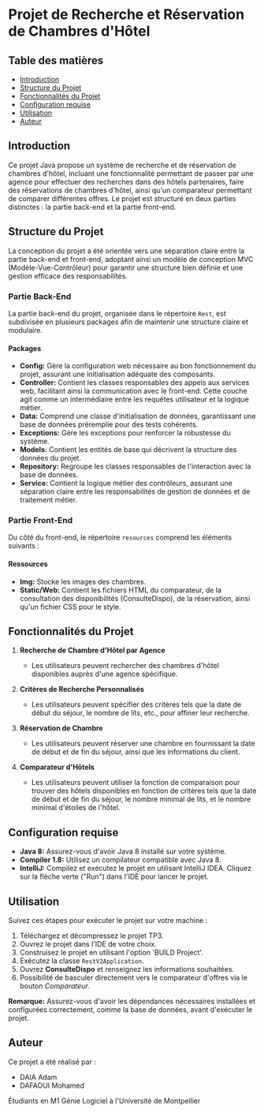 # Projet de Recherche et Réservation de Chambres d'Hôtel

## Table des matières

- [Introduction](#introduction)
- [Structure du Projet](#structure-du-projet)
- [Fonctionnalités du Projet](#fonctionnalités-du-projet)
- [Configuration requise](#configuration-requise)
- [Utilisation](#utilisation)
- [Auteur](#auteur)

## Introduction

Ce projet Java propose un système de recherche et de réservation de chambres d'hôtel, incluant une fonctionnalité permettant de passer par une agence pour effectuer des recherches dans des hôtels partenaires, faire des réservations de chambres d'hôtel, ainsi qu'un comparateur permettant de comparer différentes offres. Le projet est structuré en deux parties distinctes : la partie back-end et la partie front-end.

## Structure du Projet

La conception du projet a été orientée vers une séparation claire entre la partie back-end et front-end, adoptant ainsi un modèle de conception MVC (Modèle-Vue-Contrôleur) pour garantir une structure bien définie et une gestion efficace des responsabilités.

### Partie Back-End

La partie back-end du projet, organisée dans le répertoire `Rest`, est subdivisée en plusieurs packages afin de maintenir une structure claire et modulaire.

#### Packages

- **Config:** Gère la configuration web nécessaire au bon fonctionnement du projet, assurant une initialisation adéquate des composants.
- **Controller:** Contient les classes responsables des appels aux services web, facilitant ainsi la communication avec le front-end. Cette couche agit comme un intermédiaire entre les requêtes utilisateur et la logique métier.
- **Data:** Comprend une classe d'initialisation de données, garantissant une base de données préremplie pour des tests cohérents.
- **Exceptions:** Gère les exceptions pour renforcer la robustesse du système.
- **Models:** Contient les entités de base qui décrivent la structure des données du projet.
- **Repository:** Regroupe les classes responsables de l'interaction avec la base de données.
- **Service:** Contient la logique métier des contrôleurs, assurant une séparation claire entre les responsabilités de gestion de données et de traitement métier.

### Partie Front-End

Du côté du front-end, le répertoire `resources` comprend les éléments suivants :

#### Ressources

- **Img:** Stocke les images des chambres.
- **Static/Web:** Contient les fichiers HTML du comparateur, de la consultation des disponibilités (ConsulteDispo), de la réservation, ainsi qu'un fichier CSS pour le style.

## Fonctionnalités du Projet

1. **Recherche de Chambre d'Hôtel par Agence**
    - Les utilisateurs peuvent rechercher des chambres d'hôtel disponibles auprès d'une agence spécifique.

2. **Critères de Recherche Personnalisés**
    - Les utilisateurs peuvent spécifier des critères tels que la date de début du séjour, le nombre de lits, etc., pour affiner leur recherche.

3. **Réservation de Chambre**
    - Les utilisateurs peuvent réserver une chambre en fournissant la date de début et de fin du séjour, ainsi que les informations du client.

4. **Comparateur d'Hôtels**
    - Les utilisateurs peuvent utiliser la fonction de comparaison pour trouver des hôtels disponibles en fonction de critères tels que la date de début et de fin du séjour, le nombre minimal de lits, et le nombre minimal d'étoiles de l'hôtel.

## Configuration requise

- **Java 8:** Assurez-vous d'avoir Java 8 installé sur votre système.
- **Compiler 1.8:** Utilisez un compilateur compatible avec Java 8.
- **IntelliJ:** Compilez et exécutez le projet en utilisant IntelliJ IDEA. Cliquez sur la flèche verte ("Run") dans l'IDE pour lancer le projet.

## Utilisation

Suivez ces étapes pour exécuter le projet sur votre machine :

1. Téléchargez et décompressez le projet TP3.
2. Ouvrez le projet dans l'IDE de votre choix.
3. Construisez le projet en utilisant l'option 'BUILD Project'.
4. Exécutez la classe `RestV2Application`.
5. Ouvrez **ConsulteDispo** et renseignez les informations souhaitées.
6. Possibilité de basculer directement vers le comparateur d'offres via le bouton *Comparateur*.

**Remarque:** Assurez-vous d'avoir les dépendances nécessaires installées et configurées correctement, comme la base de données, avant d'exécuter le projet.


## Auteur

Ce projet a été réalisé par :

- DAIA Adam
- DAFAOUI Mohamed

Étudiants en M1 Génie Logiciel à l'Université de Montpellier

